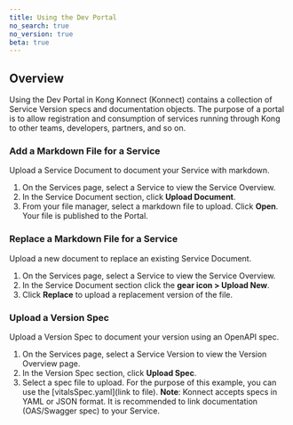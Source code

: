 ```yaml
---
title: Using the Dev Portal
no_search: true
no_version: true
beta: true
---
```


## Overview
Using the Dev Portal in Kong Konnect (Konnect) contains a collection of Service Version specs and documentation objects. The purpose of a portal is to allow registration and consumption of services running through Kong to other teams, developers, partners, and so on.

### Add a Markdown File for a Service
Upload a Service Document to document your Service with markdown.
1. On the Services page, select a Service to view the Service Overview.
2. In the Service Document section, click **Upload Document**.
3. From your file manager, select a markdown file to upload. Click **Open**. Your file is published to the Portal.

### Replace a Markdown File for a Service
Upload a new document to replace an existing Service Document.
1. On the Services page, select a Service to view the Service Overview.
2. In the Service Document section click the **gear icon > Upload New**.
3. Click **Replace** to upload a replacement version of the file.

### Upload a Version Spec
Upload a Version Spec to document your version using an OpenAPI spec.
1. On the Services page, select a Service Version to view the Version Overview page.
2. In the Version Spec section, click **Upload Spec**.
3. Select a spec file to upload. For the purpose of this example, you can use the [vitalsSpec.yaml](link to file).
**Note**: Konnect accepts specs in YAML or JSON format. It is recommended to link documentation (OAS/Swagger spec) to your Service.


